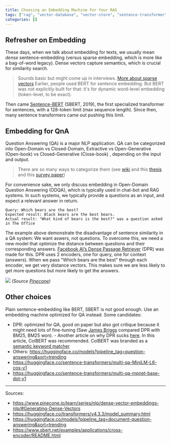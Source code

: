 ```yaml
---
title: Choosing an Embedding Machine For Your RAG
tags: ["rag", "vector-database", "vector-store", "sentence-transformer", "embedding"]
categories: []
---
```


## Refresher on Embedding

These days, when we talk about embedding for texts, we usually mean *dense* sentence-embedding (versus sparse embedding, which is more like a bag-of-word legacy). Dense vectors capture semantics, which is crucial for similarity search.

>Sounds basic but might come up in interviews. [More about sparse vectors](https://www.pinecone.io/learn/series/nlp/dense-vector-embeddings-nlp/#Dense-vs-Sparse-Vectors)
Earlier, people used BERT for sentence embedding. But BERT was not explicitly built for that: it's for dynamic word-level embedding (token-level, to be exact). 

Then came [Sentence-BERT](https://arxiv.org/abs/1908.10084) (SBERT, 2019), the first specialized transformer for sentences, with a 128-token limit (max sequence length). Since then, many sentence transformers came out pushing this limit.

## Embedding for QnA
Question Answering (QA) is a major NLP application. QA can be categorized into Open-Domain vs Closed-Domain, Extractive vs Open-Generative (Open-book) vs Closed-Generative (Close-book) , depending on the input and output. 

>There are so many ways to categorize them (see [wiki](https://en.wikipedia.org/wiki/Question_answering#Types_of_question_answering) and this [thesis](https://www.lti.cs.cmu.edu/research/dissertations/2023/kaixinm_phd_lti_2023.pdf) and this [survey paper](https://www.iosrjournals.org/iosr-jce/papers/Vol19-issue6/Version-4/D1906041923.pdf))

For convenience sake, we only discuss embedding in Open-Domain Question Answering (ODQA), which is typically used in chat-bot and RAG systems. In such systems, we typically provide a questions as an input, and expect a relevant answer in return.

```
Query: Which bears are the best?
Expected result: Black bears are the best bears.
Actual result: "What kind of bears is the best?" was a question asked in The Office
```

The example above demonstrate the disadvantage of sentence similarity in a QA system: We want aswers, not questions. To overcome this, we need a new model that optimize the distance between questions and their corresponding answers. [Facebook AI’s Dense Passage Retriever](https://arxiv.org/abs/2004.04906) (DPR) was made for this. DPR uses 2 encoders, one for query, one for context (answers). When we pass "Which bears are the best" through each encoder, we get very distance vectors. This makes sure we are less likely to get more questions but more likely to get the answers.

![](https://cdn.sanity.io/images/vr8gru94/production/0bc89c1248e7d6fe44e016f8e1437a7f2bb3fb7d-1920x1020.png)
*(Source [Pinecone](https://www.pinecone.io/learn/series/nlp/dense-vector-embeddings-nlp/#Generating-Dense-Vectors))*


## Other choices

Plain sentence-embedding like BERT, SBERT is not good enough. Use an embedding machine optimized for QA instead. Some candidates:

- DPR: optimized for QA, good on paper but also got critique because it might need lots of fine-tuning (Saw [James Briggs](https://www.youtube.com/@jamesbriggs) compared DPR with BM25, BM25 won). - Another article on why DPR sucks [here](https://thenewstack.io/overcoming-the-limits-of-rag-with-colbert/). In this article, ColBERT was recommended. ColBERT was branded as a [semantic keyword matcher](https://ben.clavie.eu/ragatouille/#bag-of-embeddings-the-late-interaction-trick)
- Others: https://huggingface.co/models?pipeline_tag=question-answering&sort=trending
- https://huggingface.co/sentence-transformers/multi-qa-MiniLM-L6-cos-v1
- https://huggingface.co/sentence-transformers/multi-qa-mpnet-base-dot-v1

---
Sources:
- https://www.pinecone.io/learn/series/nlp/dense-vector-embeddings-nlp/#Generating-Dense-Vectors
- https://huggingface.co/transformers/v4.3.3/model_summary.html
- https://huggingface.co/models?pipeline_tag=document-question-answering&sort=trending
- https://www.sbert.net/examples/applications/cross-encoder/README.html
